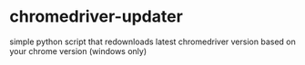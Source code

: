 # chromedriver-updater
simple python script that redownloads latest chromedriver version based on your chrome version (windows only)
